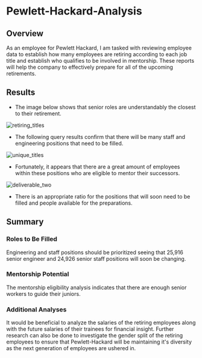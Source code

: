 # Pewlett-Hackard-Analysis

## Overview

As an employee for Pewlett Hackard, I am tasked with reviewing employee data to establish how many employees are retiring according to each job title and establish who qualifies to be involved in mentorship. These reports will help the company to effectively prepare for all of the upcoming retirements. 


## Results

* The image below shows that senior roles are understandably the closest to their retirement. 

![retiring_titles](C:\Users\saman\Class\Pewlett-Hackard-Analysis\retiring_titles.png)

* The following query results confirm that there will be many staff and engineering positions that need to be filled. 

![unique_titles](C:\Users\saman\Class\Pewlett-Hackard-Analysis\unique_titles.png)

* Fortunately, it appears that there are a great amount of employees within these positions who are eligible to mentor their successors.  

![deliverable_two](C:\Users\saman\Class\Pewlett-Hackard-Analysis\deliverable_two.png)

* There is an appropriate ratio for the positions that will soon need to be filled and people available for the preparations.  


## Summary

### Roles to Be Filled
Engineering and staff positions should be prioritized seeing that 25,916 senior engineer and 24,926 senior staff positions will soon be changing. 

### Mentorship Potential
The mentorship eligibility analysis indicates that there are enough senior workers to guide their juniors. 

### Additional Analyses
It would be beneficial to analyze the salaries of the retiring employees along with the future salaries of their trainees for financial insight. Further research can also be done to investigate the gender split of the retiring employees to ensure that Pewlett-Hackard will be maintaining it's diversity as the next generation of employees are ushered in.
